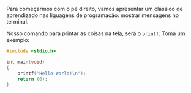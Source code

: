 Para começarmos com o pé direito, vamos apresentar um clássico de aprendizado nas liguagens de programação: mostrar mensagens no terminal. 

Nosso comando para printar as coisas na tela, será o ``printf``. Toma um exemplo:

```c
#include <stdio.h>

int	main(void)
{
	printf("Hello World!\n");
	return (0);
}
```